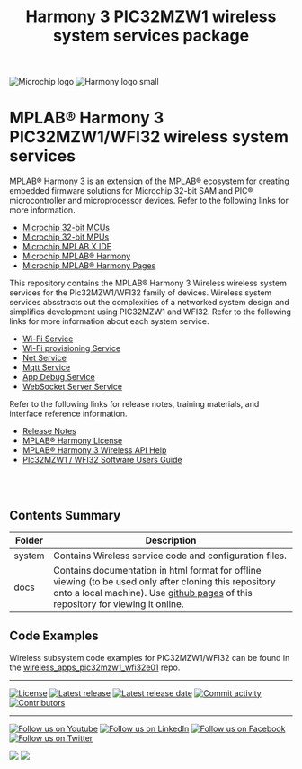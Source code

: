 ﻿---
title: Harmony 3 PIC32MZW1 wireless system services package
nav_order: 1
has_children: true
has_toc: false
---

![Microchip logo](https://raw.githubusercontent.com/wiki/Microchip-MPLAB-Harmony/Microchip-MPLAB-Harmony.github.io/images/microchip_logo.png)
![Harmony logo small](https://raw.githubusercontent.com/wiki/Microchip-MPLAB-Harmony/Microchip-MPLAB-Harmony.github.io/images/microchip_mplab_harmony_logo_small.png)

# MPLAB® Harmony 3 PIC32MZW1/WFI32 wireless system services

MPLAB® Harmony 3 is an extension of the MPLAB® ecosystem for creating
embedded firmware solutions for Microchip 32-bit SAM and PIC® microcontroller
and microprocessor devices.  Refer to the following links for more information.

- [Microchip 32-bit MCUs](https://www.microchip.com/design-centers/32-bit)
- [Microchip 32-bit MPUs](https://www.microchip.com/design-centers/32-bit-mpus)
- [Microchip MPLAB X IDE](https://www.microchip.com/mplab/mplab-x-ide)
- [Microchip MPLAB® Harmony](https://www.microchip.com/mplab/mplab-harmony)
- [Microchip MPLAB® Harmony Pages](https://microchip-mplab-harmony.github.io/)

This repository contains the MPLAB® Harmony 3 Wireless wireless system services for the PIc32MZW1/WFI32 family of devices. Wireless system services absstracts out the complexities of a networked system design and simplifies development using PIC32MZW1 and WFI32. Refer to the following links for more information about each system service.

* [Wi-Fi Service](system/wifi/docs/readme.md)
* [Wi-Fi provisioning Service](system/wifiprov/docs/readme.md)
* [Net Service](system/net/docs/readme.md)
* [Mqtt Service](system//mqtt/docs/readme.md)
* [App Debug Service](system/appdebug/docs/readme.md)
* [WebSocket Server Service](system/wss/docs/readme.md)

Refer to the following links for release notes, training materials, and interface reference information.

- [Release Notes](./release_notes.md)
- [MPLAB® Harmony License](mplab_harmony_license.md)
- [MPLAB® Harmony 3 Wireless API Help](https://microchip-mplab-harmony.github.io/wireless)
- [PIc32MZW1 / WFI32 Software Users Guide](https://ww1.microchip.com/downloads/en/DeviceDoc/PIC32MZ_W1_Software_User_Guide.pdf)

<br />
<br />

## Contents Summary

| Folder     | Description                             |
| ---        | ---                                     |
| system       | Contains Wireless service code and configuration files. |
| docs       | Contains documentation in html format for offline viewing (to be used only after cloning this repository onto a local machine). Use [github pages](https://microchip-mplab-harmony.github.io/wireless_system_pic32mzw1_wfi32e01/) of this repository for viewing it online. |

## Code Examples

Wireless subsystem code examples for PIC32MZW1/WFI32 can be found in the [wireless_apps_pic32mzw1_wfi32e01](https://github.com/Microchip-MPLAB-Harmony/wireless_apps_pic32mzw1_wfi32e01) repo.


____

[![License](https://img.shields.io/badge/license-Harmony%20license-orange.svg)](https://github.com/Microchip-MPLAB-Harmony/wireless_system_pic32mzw1_wfi32e01/blob/master/mplab_harmony_license.md)
[![Latest release](https://img.shields.io/github/release/Microchip-MPLAB-Harmony/wireless_system_pic32mzw1_wfi32e01.svg)](https://github.com/Microchip-MPLAB-Harmony/wireless_system_pic32mzw1_wfi32e01/releases/latest)
[![Latest release date](https://img.shields.io/github/release-date/Microchip-MPLAB-Harmony/wireless_system_pic32mzw1_wfi32e01.svg)](https://github.com/Microchip-MPLAB-Harmony/wireless_system_pic32mzw1_wfi32e01/releases/latest)
[![Commit activity](https://img.shields.io/github/commit-activity/y/Microchip-MPLAB-Harmony/wireless_system_pic32mzw1_wfi32e01.svg)](https://github.com/Microchip-MPLAB-Harmony/wireless_system_pic32mzw1_wfi32e01/graphs/commit-activity)
[![Contributors](https://img.shields.io/github/contributors-anon/Microchip-MPLAB-Harmony/wireless_system_pic32mzw1_wfi32e01.svg)]()

____

[![Follow us on Youtube](https://img.shields.io/badge/Youtube-Follow%20us%20on%20Youtube-red.svg)](https://www.youtube.com/user/MicrochipTechnology)
[![Follow us on LinkedIn](https://img.shields.io/badge/LinkedIn-Follow%20us%20on%20LinkedIn-blue.svg)](https://www.linkedin.com/company/microchip-technology)
[![Follow us on Facebook](https://img.shields.io/badge/Facebook-Follow%20us%20on%20Facebook-blue.svg)](https://www.facebook.com/microchiptechnology/)
[![Follow us on Twitter](https://img.shields.io/twitter/follow/MicrochipTech.svg?style=social)](https://twitter.com/MicrochipTech)

[![](https://img.shields.io/github/stars/Microchip-MPLAB-Harmony/wireless_system_pic32mzw1_wfi32e01.svg?style=social)]()
[![](https://img.shields.io/github/watchers/Microchip-MPLAB-Harmony/wireless_system_pic32mzw1_wfi32e01.svg?style=social)]()



